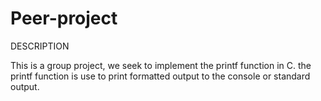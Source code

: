 # Peer-project

DESCRIPTION

This is a group project, we seek to implement the printf function in  C. 
the printf function is use to print formatted output to the console or standard output.


